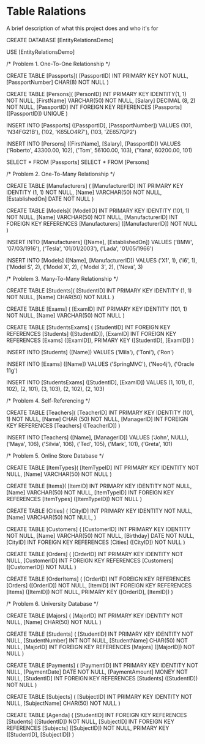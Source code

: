 
# Table Ralations

A brief description of what this project does and who it's for

CREATE DATABASE [EntityRelationsDemo]

USE [EntityRelationsDemo]

/* Problem 1. One-To-One Relationship */


CREATE TABLE [Passports](
			 [PassportID] INT PRIMARY KEY NOT NULL,
			 [PassportNumber] CHAR(8) NOT NULL
			 )

CREATE TABLE [Persons](
			 [PersonID] INT PRIMARY KEY IDENTITY(1, 1) NOT NULL,
			 [FirstName] VARCHAR(50) NOT NULL,
			 [Salary] DECIMAL (8, 2) NOT NULL,
			 [PassportID] INT FOREIGN KEY REFERENCES [Passports] ([PassportID])
			  UNIQUE
			 )

INSERT INTO [Passports] ([PassportID], [PassportNumber])
	 VALUES 
            (101, 'N34FG21B'),
			(102, 'K65LO4R7'),
			(103, 'ZE657QP2')

INSERT INTO [Persons] ([FirstName], [Salary], [PassportID])
	 VALUES
			('Roberto', 43300.00, 102),
			('Tom', 56100.00, 103),
			('Yana', 60200.00, 101)

SELECT * FROM [Passports]
SELECT * FROM [Persons]

/* Problem 2. One-To-Many Relationship */

CREATE TABLE [Manufacturers] (
			 [ManufacturerID] INT PRIMARY KEY IDENTITY (1, 1) NOT NULL,
			 [Name] VARCHAR(50) NOT NULL,
			 [EstablishedOn] DATE NOT NULL
			 )

CREATE TABLE [Models](
			 [ModelID] INT PRIMARY KEY IDENTITY (101, 1) NOT NULL,
			 [Name] VARCHAR(50) NOT NULL,
			 [ManufacturerID] INT FOREIGN KEY REFERENCES [Manufacturers] ([ManufacturerID]) NOT NULL
			 )

INSERT INTO [Manufacturers] ([Name], [EstablishedOn])
     VALUES
           ('BMW', '07/03/1916'),
		   ('Tesla', '01/01/2003'),
		   ('Lada', '01/05/1966')

INSERT INTO [Models] ([Name], [ManufacturerID])
	 VALUES
		   ('X1', 1),
		   ('i6', 1),
		   ('Model S', 2),
		   ('Model X', 2),
		   ('Model 3', 2),
		   ('Nova', 3)

/* Problem 3. Many-To-Many Relationship */

CREATE TABLE [Students](
			 [StudentID] INT PRIMARY KEY IDENTITY (1, 1) NOT NULL,
			 [Name] CHAR(50) NOT NULL
			 )

CREATE TABLE [Exams] (
			 [ExamID] INT PRIMARY KEY IDENTITY (101, 1) NOT NULL,
			 [Name] VARCHAR(50) NOT NULL
			 )

CREATE TABLE [StudentsExams] (
			 [StudentID] INT FOREIGN KEY REFERENCES [Students] ([StudentID]),
			 [ExamID] INT FOREIGN KEY REFERENCES [Exams] ([ExamID]),
			 PRIMARY KEY ([StudentID], [ExamID])
			 )

INSERT INTO [Students] ([Name])
	 VALUES 
			('Mila'),
			('Toni'),
			('Ron')

INSERT INTO [Exams] ([Name])
	 VALUES
			('SpringMVC'),
			('Neo4j'),
			('Oracle 11g')

INSERT INTO [StudentsExams] ([StudentID], [ExamID])
	 VALUES
			(1, 101),
			(1, 102),
			(2, 101),
			(3, 103),
			(2, 102),
			(2, 103)

/* Problem 4. Self-Referencing */

CREATE TABLE [Teachers](
			 [TeacherID] INT PRIMARY KEY IDENTITY (101, 1) NOT NULL,
			 [Name] CHAR (50) NOT NULL,
			 [ManagerID] INT FOREIGN KEY REFERENCES [Teachers] ([TeacherID])
			 )

INSERT INTO [Teachers] ([Name], [ManagerID])
	 VALUES
			('John', NULL),
			('Maya', 106),
			('Silvia', 106),
			('Ted', 105),
			('Mark', 101),
			('Greta', 101)
			
/* Problem 5. Online Store Database */

CREATE TABLE [ItemTypes](
			 [ItemTypeID] INT PRIMARY KEY IDENTITY NOT NULL,
			 [Name] VARCHAR(50) NOT NULL
			 )

CREATE TABLE [Items](
			 [ItemID] INT PRIMARY KEY IDENTITY NOT NULL,
			 [Name] VARCHAR(50) NOT NULL,
			 [ItemTypeID] INT FOREIGN KEY REFERENCES [ItemTypes] ([ItemTypeID]) NOT NULL
			 )

CREATE TABLE [Cities] (
			 [CityID] INT PRIMARY KEY IDENTITY NOT NULL,
			 [Name] VARCHAR(50) NOT NULL,
			  )

CREATE TABLE [Customers] (
			 [CustomerID] INT PRIMARY KEY IDENTITY NOT NULL,
			 [Name] VARCHAR(50) NOT NULL,
			 [Birthday] DATE NOT NULL,
			 [CityID] INT FOREIGN KEY REFERENCES [Cities] ([CityID]) NOT NULL
			 )

CREATE TABLE [Orders] (
			 [OrderID] INT PRIMARY KEY IDENTITY NOT NULL,
			 [CustomerID] INT FOREIGN KEY REFERENCES [Customers] ([CustomerID]) NOT NULL
			 )

CREATE TABLE [OrderItems] (
			 [OrderID] INT FOREIGN KEY REFERENCES [Orders] ([OrderID]) NOT NULL,
			 [ItemID] INT FOREIGN KEY REFERENCES [Items] ([ItemID]) NOT NULL,
			 PRIMARY KEY ([OrderID], [ItemID])
			 )

/* Problem 6. University Database */

CREATE TABLE [Majors] (
			 [MajorID] INT PRIMARY KEY IDENTITY NOT NULL,
			 [Name] CHAR(50) NOT NULL
			 )

CREATE TABLE [Students] (
			 [StudentID] INT PRIMARY KEY IDENTITY NOT NULL,
			 [StudentNumber] INT NOT NULL,
			 [StudentName] CHAR(50) NOT NULL,
			 [MajorID] INT FOREIGN KEY REFERENCES [Majors] ([MajorID]) NOT NULL
			 )

CREATE TABLE [Payments] (
			 [PaymentID] INT PRIMARY KEY IDENTITY NOT NULL,
			 [PaymentDate] DATE NOT NULL,
			 [PaymentAmount] MONEY NOT NULL,
			 [StudentID] INT FOREIGN KEY REFERENCES [Students] ([StudentID]) NOT NULL
			 )

CREATE TABLE [Subjects] (
			 [SubjectID] INT PRIMARY KEY IDENTITY NOT NULL,
			 [SubjectName] CHAR(50) NOT NULL
			 )

CREATE TABLE [Agenda] (
			 [StudentID] INT FOREIGN KEY REFERENCES [Students] ([StudentID]) NOT NULL,
			 [SubjectID] INT FOREIGN KEY REFERENCES [Subjects] ([SubjectID]) NOT NULL,
			 PRIMARY KEY ([StudentID], [SubjectID])
			 )
